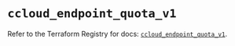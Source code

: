# `ccloud_endpoint_quota_v1`

Refer to the Terraform Registry for docs: [`ccloud_endpoint_quota_v1`](https://registry.terraform.io/providers/sap-cloud-infrastructure/sci/2.2.1/docs/resources/ccloud_endpoint_quota_v1).
